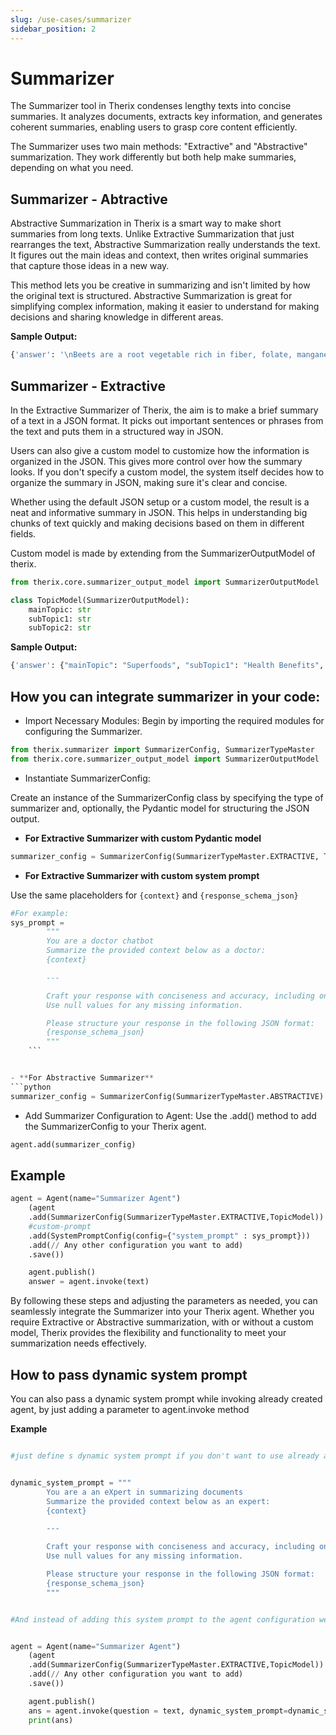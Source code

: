 ```yaml
---
slug: /use-cases/summarizer
sidebar_position: 2
---
```


# Summarizer

The Summarizer tool in Therix condenses lengthy texts into concise summaries. It analyzes documents, extracts key information, and generates coherent summaries, enabling users to grasp core content efficiently.

The Summarizer uses two main methods: "Extractive" and "Abstractive" summarization. They work differently but both help make summaries, depending on what you need.

## Summarizer - Abtractive

Abstractive Summarization in Therix is a smart way to make short summaries from long texts. Unlike Extractive Summarization that just rearranges the text, Abstractive Summarization really understands the text. It figures out the main ideas and context, then writes original summaries that capture those ideas in a new way.

This method lets you be creative in summarizing and isn't limited by how the original text is structured. Abstractive Summarization is great for simplifying complex information, making it easier to understand for making decisions and sharing knowledge in different areas.

**Sample Output:**
```python
{'answer': '\nBeets are a root vegetable rich in fiber, folate, manganese, and antioxidants, and can improve athletic performance and reduce blood pressure. More research is needed to fully understand their health benefits.', 'session_id': UUID('b9548328-6982-40e9-9cea-06208090f25f')}
```

## Summarizer - Extractive

In the Extractive Summarizer of Therix, the aim is to make a brief summary of a text in a JSON format. It picks out important sentences or phrases from the text and puts them in a structured way in JSON.

Users can also give a custom model to customize how the information is organized in the JSON. This gives more control over how the summary looks.
If you don't specify a custom model, the system itself decides how to organize the summary in JSON, making sure it's clear and concise.

Whether using the default JSON setup or a custom model, the result is a neat and informative summary in JSON. This helps in understanding big chunks of text quickly and making decisions based on them in different fields.

Custom model is made by extending from the SummarizerOutputModel of therix.
```python
from therix.core.summarizer_output_model import SummarizerOutputModel

class TopicModel(SummarizerOutputModel):
    mainTopic: str
    subTopic1: str
    subTopic2: str
```

**Sample Output:**
```python
{'answer': {"mainTopic": "Superfoods", "subTopic1": "Health Benefits", "subTopic2": "10 Superfoods"} , 'session_id': UUID('3f2d3cef-8091-4e0d-accd-71b6387938c7')}
```



## How you can integrate summarizer in your code:

- Import Necessary Modules: Begin by importing the required modules for configuring the Summarizer.

```python
from therix.summarizer import SummarizerConfig, SummarizerTypeMaster
from therix.core.summarizer_output_model import SummarizerOutputModel  # Import SummarizerOutputModel if needed
```

- Instantiate SummarizerConfig:

Create an instance of the SummarizerConfig class by specifying the type of summarizer and, optionally, the Pydantic model for structuring the JSON output.

- **For Extractive Summarizer with custom Pydantic model**
```python
summarizer_config = SummarizerConfig(SummarizerTypeMaster.EXTRACTIVE, TopicModel)
```

- **For Extractive Summarizer with custom system prompt**

Use the same placeholders for `{context}` and `{response_schema_json}`

```python
#For example:
sys_prompt = 
        """
        You are a doctor chatbot
        Summarize the provided context below as a doctor:
        {context}

        ---

        Craft your response with conciseness and accuracy, including only the information provided in the context. 
        Use null values for any missing information.

        Please structure your response in the following JSON format:
        {response_schema_json}
        """
    ```


- **For Abstractive Summarizer**
```python
summarizer_config = SummarizerConfig(SummarizerTypeMaster.ABSTRACTIVE)
```

- Add Summarizer Configuration to Agent: Use the .add() method to add the SummarizerConfig to your Therix agent.

```python
agent.add(summarizer_config)
```

## Example

```python
agent = Agent(name="Summarizer Agent")
    (agent
    .add(SummarizerConfig(SummarizerTypeMaster.EXTRACTIVE,TopicModel))
    #custom-prompt
    .add(SystemPromptConfig(config={"system_prompt" : sys_prompt}))
    .add(// Any other configuration you want to add)
    .save())

    agent.publish()
    answer = agent.invoke(text)
```

By following these steps and adjusting the parameters as needed, you can seamlessly integrate the Summarizer into your Therix agent. Whether you require Extractive or Abstractive summarization, with or without a custom model, Therix provides the flexibility and functionality to meet your summarization needs effectively.


## How to pass  dynamic system prompt


You can also pass a dynamic system prompt while invoking already created agent, by just adding a parameter to agent.invoke method 


**Example**

```python

#just define s dynamic system prompt if you don't want to use already added system prompt or don.t want to add a system prompt to your agent


dynamic_system_prompt = """
        You are a an eXpert in summarizing documents
        Summarize the provided context below as an expert:
        {context}

        ---

        Craft your response with conciseness and accuracy, including only the information provided in the context. 
        Use null values for any missing information.

        Please structure your response in the following JSON format:
        {response_schema_json}
        """


#And instead of adding this system prompt to the agent configuration we can directly pass it to our invoke method 


agent = Agent(name="Summarizer Agent")
    (agent
    .add(SummarizerConfig(SummarizerTypeMaster.EXTRACTIVE,TopicModel))
    .add(// Any other configuration you want to add)
    .save())

    agent.publish()
    ans = agent.invoke(question = text, dynamic_system_prompt=dynamic_system_prompt )
    print(ans)